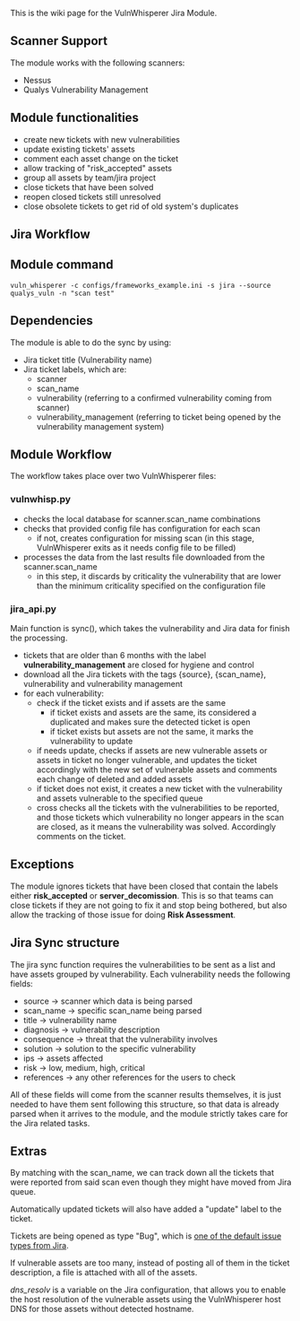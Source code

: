 This is the wiki page for the VulnWhisperer Jira Module.

## Scanner Support
The module works with the following scanners:
* Nessus
* Qualys Vulnerability Management

## Module functionalities
* create new tickets with new vulnerabilities
* update existing tickets' assets
* comment each asset change on the ticket
* allow tracking of "risk_accepted" assets
* group all assets by team/jira project
* close tickets that have been solved
* reopen closed tickets still unresolved
* close obsolete tickets to get rid of old system's duplicates

## Jira Workflow



## Module command
`vuln_whisperer -c configs/frameworks_example.ini -s jira --source qualys_vuln -n "scan test"`

## Dependencies
The module is able to do the sync by using:
* Jira ticket title (Vulnerability name)
* Jira ticket labels, which are:
    * scanner
    * scan_name
    * vulnerability (referring to a confirmed vulnerability coming from scanner)
    * vulnerability_management (referring to ticket being opened by the vulnerability management system)

## Module Workflow
The workflow takes place over two VulnWhisperer files:
### vulnwhisp.py
- checks the local database for scanner.scan_name combinations
- checks that provided config file has configuration for each scan
    - if not, creates configuration for missing scan (in this stage, VulnWhisperer exits as it needs config file to be filled)
- processes the data from the last results file downloaded from the scanner.scan_name
    - in this step, it discards by criticality the vulnerability that are lower than the minimum criticality specified on the configuration file 

### jira_api.py
Main function is sync(), which takes the vulnerability and Jira data for finish the processing.

* tickets that are older than 6 months with the label **vulnerability_management** are closed for hygiene and control
* download all the Jira tickets with the tags {source}, {scan_name}, vulnerability and vulnerability management
* for each vulnerability:
    * check if the ticket exists and if assets are the same
        * if ticket exists and assets are the same, its considered a duplicated and makes sure the detected ticket is open
        * if ticket exists but assets are not the same, it marks the vulnerability to update
    * if needs update, checks if assets are new vulnerable assets or assets in ticket no longer vulnerable, and updates the ticket accordingly with the new set of vulnerable assets and comments each change of deleted and added assets
    * if ticket does not exist, it creates a new ticket with the vulnerability and assets vulnerable to the specified queue
    * cross checks all the tickets with the vulnerabilities to be reported, and those tickets which vulnerability no longer appears in the scan are closed, as it means the vulnerability was solved. Accordingly comments on the ticket.

## Exceptions
The module ignores tickets that have been closed that contain the labels either **risk_accepted** or **server_decomission**. This is so that teams can close tickets if they are not going to fix it and stop being bothered, but also allow the tracking of those issue for doing **Risk Assessment**.

## Jira Sync structure
The jira sync function requires the vulnerabilities to be sent as a list and have assets grouped by vulnerability. Each vulnerability needs the following fields:
* source -> scanner which data is being parsed
* scan_name -> specific scan_name being parsed
* title -> vulnerability name
* diagnosis -> vulnerability description
* consequence -> threat that the vulnerability involves
* solution -> solution to the specific vulnerability
* ips -> assets affected
* risk -> low, medium, high, critical
* references -> any other references for the users to check

All of these fields will come from the scanner results themselves, it is just needed to have them sent following this structure, so that data is already parsed when it arrives to the module, and the module strictly takes care for the Jira related tasks.

## Extras
By matching with the scan_name, we can track down all the tickets that were reported from said scan even though they might have moved from Jira queue.

Automatically updated tickets will also have added a "update" label to the ticket.

Tickets are being opened as type "Bug", which is [one of the default issue types from Jira](https://confluence.atlassian.com/adminjiracloud/issue-types-844500742.html).

If vulnerable assets are too many, instead of posting all of them in the ticket description, a file is attached with all of the assets.

*dns_resolv* is a variable on the Jira configuration, that allows you to enable the host resolution of the vulnerable assets using the VulnWhisperer host DNS for those assets without detected hostname.